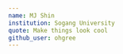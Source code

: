 ```yaml
---
name: MJ Shin
institution: Sogang University
quote: Make things look cool
github_user: ohgree
---
```

